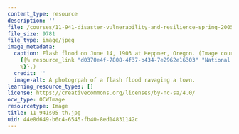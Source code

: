 ```yaml
---
content_type: resource
description: ''
file: /courses/11-941-disaster-vulnerability-and-resilience-spring-2005/44e8d649b6c46545fb408ed14831142c_11-941s05-th.jpg
file_size: 9781
file_type: image/jpeg
image_metadata:
  caption: Flash flood on June 14, 1903 at Heppner, Oregon. (Image courtesy of the
    {{% resource_link "d0370e4f-7808-4f37-b434-7e2962e16303" "National Weather Service"
    %}}.)
  credit: ''
  image-alt: A photogrpah of a flash flood ravaging a town.
learning_resource_types: []
license: https://creativecommons.org/licenses/by-nc-sa/4.0/
ocw_type: OCWImage
resourcetype: Image
title: 11-941s05-th.jpg
uid: 44e8d649-b6c4-6545-fb40-8ed14831142c
---
```

